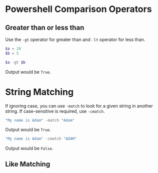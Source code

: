 # Powershell Comparison Operators

## Greater than or less than

Use the `-gt` operator for greater than and `-lt` operator for less than.

```powershell
$a = 10
$b = 5

$a -gt $b
```

Output would be `True`.

# String Matching

If ignoring case, you can use `-match` to look for a given string in another string. If case-sensitive is required, use `-cmatch`.

```powershell
"My name is Adam" -match "Adam"
```

Output would be `True`.

```powershell
"My name is Adam" -cmatch "ADAM"
```

Output would be `False`.

## Like Matching



